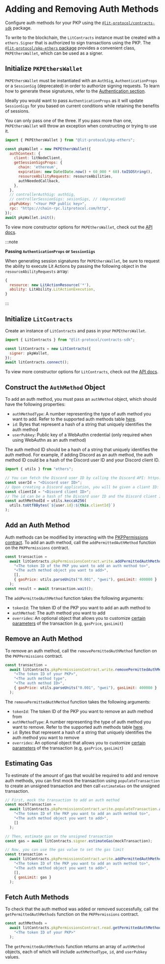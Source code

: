# Adding and Removing Auth Methods

Configure auth methods for your PKP using the [`@lit-protocol/contracts-sdk`](https://js-sdk.litprotocol.com/modules/contracts_sdk_src.html) package.

To write to the blockchain, the `LitContracts` instance must be created with a `ethers.Signer` that is authorized to sign transactions using the PKP. The [`@lit-protocol/pkp-ethers` package](https://js-sdk.litprotocol.com/modules/pkp_ethers_src.html) provides a convenient class, `PKPEthersWallet`, which can be used as a signer.

## Initialize `PKPEthersWallet`

`PKPEthersWallet` must be instantiated with an `AuthSig`, `AuthenticationProps` or a `SessionSig` (deprecated) in order to authorize signing requests. To learn how to generate these signatures, refer to the [Authentication section](../../../../authentication/overview).

Ideally you would want to pass `AuthenticationProps` as it will update `SessionSigs` for you based on current conditions while retaining the benefits of sessions.

You can only pass one of the three. If you pass more than one, `PKPEthersWallet` will throw an exception when constructing or trying to use it.

```js
import { PKPEthersWallet } from "@lit-protocol/pkp-ethers";

const pkpWallet = new PKPEthersWallet({
  authContext: {
    client: litNodeClient,
    getSessionSigsProps: {
      chain: 'ethereum',
      expiration: new Date(Date.now() + 60_000 * 60).toISOString(),
      resourceAbilityRequests: resourceAbilities,
      authNeededCallback,
    },
  },
  // controllerAuthSig: authSig,
  // controllerSessionSigs: sesionSigs, // (deprecated)
  pkpPubKey: "<Your PKP public key>",
  rpc: "https://chain-rpc.litprotocol.com/http",
});
await pkpWallet.init();
```

To view more constructor options for `PKPEthersWallet`, check out the [API docs](https://js-sdk.litprotocol.com/interfaces/types_src.PKPEthersWalletProp.html).

:::note

**Passing `AuthenticationProps` or `SessionSigs`**

When generating session signatures for `PKPEthersWallet`, be sure to request the ability to execute Lit Actions by passing the following object in the `resourceAbilityRequests` array:

```js
{
  resource: new LitActionResource('*'),
  ability: LitAbility.LitActionExecution,
}
```

:::

## Initialize `LitContracts`

Create an instance of `LitContracts` and pass in your `PKPEthersWallet`.

```js
import { LitContracts } from "@lit-protocol/contracts-sdk";

const litContracts = new LitContracts({
  signer: pkpWallet,
});
await litContracts.connect();
```

To view more constructor options for `LitContracts`, check out the [API docs](https://js-sdk.litprotocol.com/classes/contracts_sdk_src.LitContracts.html#constructor).

## Construct the `AuthMethod` Object

To add an auth method, you must pass an `authMethod` object, which should have the following properties:

- `authMethodType`: A number representing the type of auth method you want to add. Refer to the supported auth methods table [here](../../../../wallets/auth-methods).
- `id`: Bytes that represent a hash of a string that uniquely identifies the auth method
- `userPubkey`: Public key of a WebAuthn credential (only required when using WebAuthn as an auth method)

The auth method ID should be a hash of a string that uniquely identifies the auth method. For example, if adding Discord as an auth method, the auth method ID could be a hash of the Discord user ID and your Discord client ID.

```js
import { utils } from "ethers";

// You can fetch the Discord user ID by calling the Discord API: https://discord.com/developers/docs/resources/user
const userId = "<Discord user ID>";
// Upon creating a Discord application, you will be given a client ID: https://discord.com/developers/docs/topics/oauth2
const clientId = "<Discord client ID>";
// The id can be a hash of the Discord user ID and the Discord client ID
const authMethodId = utils.keccak256(
  utils.toUtf8Bytes(`${user.id}:${this.clientId}`)
);
```

## Add an Auth Method

Auth methods can be modified by interacting with the [PKPPermissions contract](https://github.com/LIT-Protocol/LitNodeContracts/blob/main/contracts/PKPPermissions.sol). To add an auth method, call the `addPermittedAuthMethod` function on the `PKPPermissions` contract.

```js
const transaction =
  await litContracts.pkpPermissionsContract.write.addPermittedAuthMethod(
    "<The token ID of the PKP you want to add an auth method to>",
    "<The auth method object you want to add>",
    [],
    { gasPrice: utils.parseUnits("0.001", "gwei"), gasLimit: 400000 }
  );
const result = await transaction.wait();
```

The `addPermittedAuthMethod` function takes the following arguments:

- `tokenId`: The token ID of the PKP you want to add an auth method to
- `authMethod`: The auth method you want to add
- `overrides`: An optional object that allows you to customize [certain parameters](https://docs.ethers.org/v5/api/contract/contract/#contract-functionsSend) of the transaction (e.g, `gasPrice`, `gasLimit`)

## Remove an Auth Method

To remove an auth method, call the `removePermittedAuthMethod` function on the `PKPPermissions` contract.

```js
const transaction =
  await litContracts.pkpPermissionsContract.write.removePermittedAuthMethod(
    "<The token ID of your PKP>",
    "<The auth method type",
    "<The auth method ID>",
    { gasPrice: utils.parseUnits("0.001", "gwei"), gasLimit: 400000 }
  );
```

The `removePermittedAuthMethod` function takes the following arguments:

- `tokenId`: The token ID of the PKP you want to remove an auth method from
- `authMethodType`: A number representing the type of auth method you want to remove. Refer to the supported auth methods table [here](../../../../wallets/auth-methods#existing-supported-auth-methods).
- `id`: Bytes that represent a hash of a string that uniquely identifies the auth method you want to remove
- `overrides`: An optional object that allows you to customize [certain parameters](https://docs.ethers.org/v5/api/contract/contract/#contract-functionsSend) of the transaction (e.g, `gasPrice`, `gasLimit`)

## Estimating Gas

To estimate of the amount of gas that would be required to add and remove auth methods, you can first mock the transaction using `populateTransaction` to create an unsigned transaction and then call `estimateGas` on the unsigned transaction.

```js
// First, mock the transaction to add an auth method
const mockTransaction =
  await litContracts.pkpPermissionsContract.write.populateTransaction.addPermittedAuthMethod(
    "<The token ID of the PKP you want to add an auth method to>",
    "<The auth method object you want to add>",
    []
  );

// Then, estimate gas on the unsigned transaction
const gas = await litContracts.signer.estimateGas(mockTransaction);

// Now, you can use the gas value to set the gas limit
const transaction =
  await litContracts.pkpPermissionsContract.write.addPermittedAuthMethod(
    "<The token ID of the PKP you want to add an auth method to>",
    "<The auth method object you want to add>",
    [],
    { gasLimit: gas }
  );
```

## Fetch Auth Methods

To check that the auth method was added or removed successfully, call the `getPermittedAuthMethods` function on the `PKPPermissions` contract.

```js
const authMethods =
  await litContracts.pkpPermissionsContract.read.getPermittedAuthMethods(
    "<The token ID of your PKP>"
  );
```

The `getPermittedAuthMethods` function returns an array of `authMethod` objects, each of which will include `authMethodType`, `id`, and `userPubkey` values.
